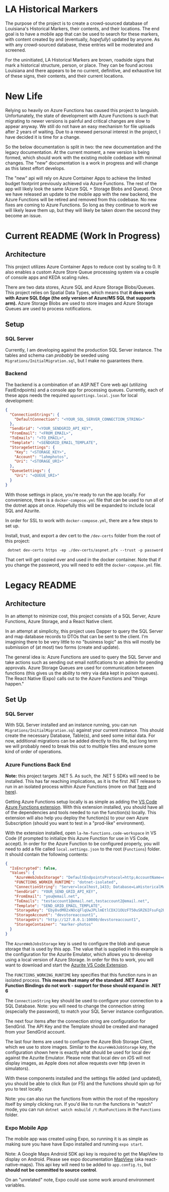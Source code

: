# LA Historical Markers

The purpose of the project is to create a crowd-sourced database of Louisiana's Historical Markers, their contents, and their locations. The end goal is to have a mobile app that can be used to search for these markers, with content created by and (eventually, _hopefully_) updated by anyone. As with any crowd-sourced database, these entries will be moderated and screened.

For the uninitiated, LA Historical Markers are brown, roadside signs that mark a historical structure, person, or place. They can be found across Louisiana and there appears to be no current, definitive, and exhaustive list of these signs, their contents, and their current locations.

# New Life

Relying so heavily on Azure Functions has caused this project to languish. Unfortunately, the state of development with Azure Functions is such that migrating to newer versions is painful and critical changes are slow to appear anyway. We still do not have an easy mechanism for file uploads after 2 years of waiting. Due to a renewed personal interest in the project, I have decided it is time for a change.

So the below documentation is split in two: the new documentation and the legacy documentation. At the current moment, a new version is being formed, which should work with the existing mobile codebase with minimal changes. The "new" documentation is a work in progress and will change as this latest effort develops.

The "new" api will rely on Azure Container Apps to achieve the limited budget footprint previously achieved via Azure Functions. The rest of the app will likely look the same (Azure SQL + Storage Blobs and Queue). Once we have released an update to the mobile app with the new backend, the Azure Functions will be retired and removed from this codebase. No new fixes are coming to Azure Functions. So long as they continue to work we will likely leave them up, but they will likely be taken down the second they become an issue.

# Current README (Work In Progress)

## Architecture

This project utilizes Azure Container Apps to reduce cost by scaling to 0. It also enables a custom Azure Store Queue processing system via a couple of console apps and KEDA scaling rules.

There are two data stores, Azure SQL and Azure Storage Blobs/Queues. This project relies on Spatial Data Types, which means that **it does work with Azure SQL Edge (the only version of Azure/MS SQL that supports arm).** Azure Storage Blobs are used to store images and Azure Storage Queues are used to process notifications.

## Setup

### SQL Server

Currently, I am developing against the production SQL Server instance. The tables and schema can _probably_ be seeded using `Migrations/InitialMigration.sql`, but I make no guarantees there.

### Backend

The backend is a combination of an ASP.NET Core web api (utilizing FastEndpoints) and a console app for processing queues. Currently, each of these apps needs the required `appsettings.local.json` for local development:

```json
{
  "ConnectionStrings": {
    "DefaultConnection": "<YOUR_SQL_SERVER_CONNECTION_STRING>"
  },
  "SendGrid": "<YOUR_SENDGRID_API_KEY",
  "FromEmail": "<FROM_EMAIL>",
  "ToEmails": "<TO_EMAIL>",
  "Template": "<SENDGRID_EMAIL_TEMPLATE",
  "StorageSettings": {
    "Key": "<STORAGE_KEY>",
    "Account": "lahmphotos",
    "Uri": "<STORAGE_URI>"
  },
  "QueueSettings": {
    "Uri": "<QUEUE_URI>"
  }
}
```

With those settings in place, you're ready to run the app locally. For convenience, there is a `docker-compose.yml` file that can be used to run all of the dotnet apps at once. Hopefully this will be expanded to include local SQL and Azurite.

In order for SSL to work with `docker-compose.yml`, there are a few steps to set up.

Install, trust, and export a dev cert to the `/dev-certs` folder from the root of this project:

```pwsh
 dotnet dev-certs https -ep ./dev-certs/aspnet.pfx --trust -p password
```

That cert will get copied over and used in the docker container. Note that if you change the password, you will need to edit the `docker-compose.yml` file.

# Legacy README

## Architecture

In an attempt to minimize cost, this project consists of a SQL Server, Azure Functions, Azure Storage, and a React Native client.

In an attempt at simplicity, this project uses Dapper to query the SQL Server and map database records to DTOs that can be sent to the client. I'm imagining there to be very little to no "business logic" as this will mostly be submission of (at most) two forms (create and update).

The general idea is:
Azure Functions are used to query the SQL Server and take actions such as sending out email notifications to an admin for pending approvals.
Azure Storage Queues are used for communication between functions (this gives us the ability to retry via data kept in poison queues).
The React Native (Expo) calls out to the Azure Functions and "things happen."

## Set Up

### SQL Server

With SQL Server installed and an instance running, you can run `Migrations/InitialMigration.sql` against your current instance. This should create the necessary Database, Table(s), and seed some initial data. For now, additional migrations can be added directly to this file, but long term we will probably need to break this out to multiple files and ensure some kind of order of operations.

### Azure Functions Back End

**Note:** this project targets .NET 5. As such, the .NET 5 SDKs will need to be installed. This has far reaching implications, as it is the first .NET release to run in an isolated process within Azure Functions (more on that [here](https://techcommunity.microsoft.com/t5/apps-on-azure/net-on-azure-functions-roadmap/ba-p/2197916) and [here](https://docs.microsoft.com/en-us/azure/azure-functions/dotnet-isolated-process-guide)).

Getting Azure Functions setup locally is as simple as adding the [VS Code Azure Functions extension](https://marketplace.visualstudio.com/items?itemName=ms-azuretools.vscode-azurefunctions). With this extension installed, you should have all of the dependencies and tools needed to run the function(s) locally. This extension will also help you deploy the function(s) to your own Azure Subscription (should you want to test in a "prod-like" environment).

With the extension installed, open `la-hm-functions.code-workspace` in VS Code (if prompted to initialize this Azure Function for use in VS Code, accept). In order for the Azure Function to be configured properly, you will need to add a file called `local.settings.json` to the root (`Functions`) folder. It should contain the following contents:

```json
{
  "IsEncrypted": false,
  "Values": {
    "AzureWebJobsStorage": "DefaultEndpointsProtocol=http;AccountName=devstoreaccount1;AccountKey=Eby8vdM02xNOcqFlqUwJPLlmEtlCDXJ1OUzFT50uSRZ6IFsuFq2UVErCz4I6tq/K1SZFPTOtr/KBHBeksoGMGw==;BlobEndpoint=http://127.0.0.1:10000/devstoreaccount1;QueueEndpoint=http://127.0.0.1:10001/devstoreaccount1;",
    "FUNCTIONS_WORKER_RUNTIME": "dotnet-isolated",
    "ConnectionString": "Server=localhost,1433; Database=LaHistoricalMarkers; User=sa; Password=YourPassword;",
    "SendGrid": "YOUR_SEND_GRID_API_KEY",
    "FromEmail": "you@email.net",
    "ToEmails": "testaccount1@email.net,testaccount2@email.net",
    "Template": "SEND_GRID_EMAIL_TEMPLATE",
    "StorageKey": "Eby8vdM02xNOcqFlqUwJPLlmEtlCDXJ1OUzFT50uSRZ6IFsuFq2UVErCz4I6tq/K1SZFPTOtr/KBHBeksoGMGw==",
    "StorageAccount": "devstoreaccount1",
    "StorageUri": "http://127.0.0.1:10000/devstoreaccount1",
    "StorageContainer": "marker-photos"
  }
}
```

The `AzureWebJobsStorage` key is used to configure the blob and queue storage that is used by this app. The value that is supplied in this example is the configuration for the Azurite Emulator, which allows you to develop using a local version of Azure Storage. In order for this to work, you will want to download and start the [Azurite VS Code Extension](https://marketplace.visualstudio.com/items?itemName=Azurite.azurite).

The `FUNCTIONS_WORKING_RUNTIME` key specifies that this function runs in an isolated process. **This means that many of the standard .NET Azure Function Bindings do not work - support for those should expand in .NET 6**

The `ConnectionString` key should be used to configure your connection to a SQL Database. Note: you will need to change the connection string (especially the password), to match your SQL Server instance configuration.

The next four items after the connection string are configuration for SendGrid. The API Key and the Template should be created and managed from your SendGrid account.

The last four items are used to configure the Azure Blob Storage Client, which we use to store images. Similar to the `AzureWebJobStorage` key, the configuration shown here is exactly what should be used for local dev against the Azurite Emulator. Please note that local dev on iOS will not display images, as Apple does not allow requests over http (even in simulators).

With these components installed and the settings file added (and updated), you should be able to click Run (or F5) and the functions should spin up for you to test locally.

Note: you can also run the functions from within the root of the repository itself by simply clicking run.
If you'd like to run the functions in "watch" mode, you can run `dotnet watch msbuild /t:RunFunctions` in the `Functions` folder.

### Expo Mobile App

The mobile app was created using Expo, so running it is as simple as making sure you have have Expo installed and running `expo start`.

Note: A Google Maps Android SDK api key is required to get the MapView to display on Android. Please see expo documentation [MapView](https://docs.expo.io/versions/latest/sdk/map-view/) (aka react-native-maps). This api key will need to be added to `app.config.ts`, but **should not be committed to source control**.

On an "unrelated" note, Expo could use some work around environment variables.
